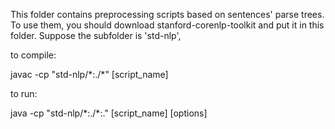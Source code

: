 This folder contains preprocessing scripts based on sentences' parse trees.
To use them, you should download stanford-corenlp-toolkit and put it in this folder.
Suppose the subfolder is 'std-nlp',

to compile:

javac -cp "std-nlp/\*:./\*"  [script\_name]

to run:

java -cp "std-nlp/\*:./\*:." [script\_name] [options]

